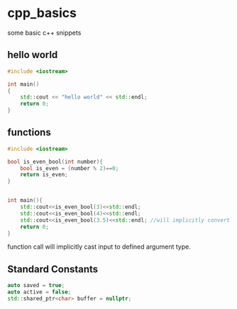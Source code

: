 # cpp_basics

some basic c++ snippets

## hello world

```cpp
#include <iostream>

int main()
{
    std::cout << "hello world" << std::endl;
    return 0;
}
```

## functions

```cpp
#include <iostream>

bool is_even_bool(int number){
    bool is_even = (number % 2)==0;
    return is_even;
}


int main(){
    std::cout<<is_even_bool(3)<<std::endl;
    std::cout<<is_even_bool(4)<<std::endl;
    std::cout<<is_even_bool(3.5)<<std::endl; //will implicitly convert 3.5 to 3
    return 0;
}
```

function call will implicitly cast input to defined argument type.

## Standard Constants

```cpp
auto saved = true;
auto active = false;
std::shared_ptr<char> buffer = nullptr;
```
